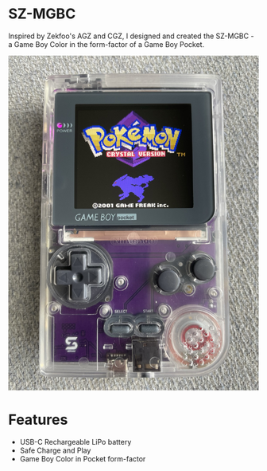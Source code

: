 # SZ-MGBC
Inspired by Zekfoo's AGZ and CGZ, I designed and created the SZ-MGBC - a Game Boy Color in the form-factor of a Game Boy Pocket.

![](images/sz-mgbc_complete.JPEG)

# Features
- USB-C Rechargeable LiPo battery
- Safe Charge and Play
- Game Boy Color in Pocket form-factor
